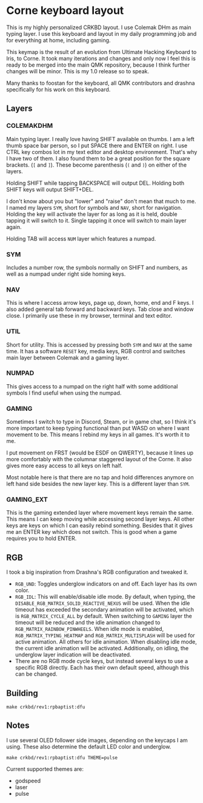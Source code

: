 # Corne keyboard layout

This is my highly personalized CRKBD layout. I use Colemak DHm as main typing layer. I use this keyboard and layout in my daily programming job and for everything at home, including gaming.

This keymap is the result of an evolution from Ultimate Hacking Keyboard to Iris, to Corne. It took many iterations and changes and only now I feel this is ready to be merged into the main QMK repository, because I think further changes will be minor. This is my 1.0 release so to speak.

Many thanks to foostan for the keyboard, all QMK contributors and drashna specifically for his work on this keyboard.

## Layers

### COLEMAKDHM

Main typing layer. I really love having SHIFT available on thumbs. I am a left thumb space bar person, so I put SPACE there and ENTER on right. I use CTRL key combos lot in my text editor and desktop environment. That's why I have two of them. I also found them to be a great position for the square brackets. (`[` and `]`). These become parenthesis (`(` and `)`) on either of the layers.

Holding SHIFT while tapping BACKSPACE will output DEL. Holding both SHIFT keys will output SHIFT+DEL.

I don't know about you but "lower" and "raise" don't mean that much to me. I named my layers `SYM`, short for symbols and `NAV`, short for navigation. Holding the key will activate the layer for as long as it is held, double tapping it will switch to it. Single tapping it once will switch to main layer again.

Holding TAB will access `NUM` layer which features a numpad.

### SYM

Includes a number row, the symbols normally on SHIFT and numbers, as well as a numpad under right side homing keys.

### NAV

This is where I access arrow keys, page up, down, home, end and F keys. I also added general tab forward and backward keys. Tab close and window close. I primarily use these in my browser, terminal and text editor.

### UTIL

Short for utility. This is accessed by pressing both `SYM` and `NAV` at the same time. It has a software `RESET` key, media keys, RGB control and switches main layer between Colemak and a gaming layer.

### NUMPAD

This gives access to a numpad on the right half with some additional symbols I find useful when using the numpad.

### GAMING

Sometimes I switch to type in Discord, Steam, or in game chat, so I think it's more important to keep typing functional than put WASD on where I want movement to be. This means I rebind my keys in all games. It's worth it to me.

I put movement on FRST (would be ESDF on QWERTY), because it lines up more comfortably with the columnar staggered layout of the Corne. It also gives more easy access to all keys on left half.

Most notable here is that there are no tap and hold differences anymore on left hand side besides the new layer key. This is a different layer than `SYM`.

### GAMING_EXT

This is the gaming extended layer where movement keys remain the same. This means I can keep moving while accessing second layer keys. All other keys are keys on which I can easily rebind something. Besides that it gives me an ENTER key which does not switch. This is good when a game requires you to hold ENTER.

## RGB

I took a big inspiration from Drashna's RGB configuration and tweaked it.

- `RGB_UND`: Toggles underglow indicators on and off. Each layer has its own color.
- `RGB_IDL`: This will enable/disable idle mode. By default, when typing, the `DISABLE_RGB_MATRIX_SOLID_REACTIVE_NEXUS` will be used. When the idle timeout has exceeded the secondary animation will be activated, which is `RGB_MATRIX_CYCLE_ALL` by default. When switching to `GAMING` layer the timeout will be reduced and the idle animation changed to `RGB_MATRIX_RAINBOW_PINWHEELS`.
   When idle mode is enabled, `RGB_MATRIX_TYPING_HEATMAP` and `RGB_MATRIX_MULTISPLASH` will be used for active animation. All others for idle animation. When disabling idle mode, the current idle animation will be activated. Additionally, on idling, the underglow layer indication will be deactivated.
- There are no RGB mode cycle keys, but instead several keys to use a specific RGB directly. Each has their own default speed, although this can be changed.

## Building

`make crkbd/rev1:rpbaptist:dfu`

## Notes

I use several OLED follower side images, depending on the keycaps I am using. These also determine the default LED color and underglow.

`make crkbd/rev1:rpbaptist:dfu THEME=pulse`

Current supported themes are:

- godspeed
- laser
- pulse
